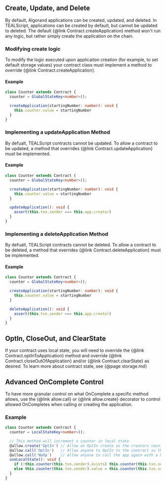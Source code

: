 ## Create, Update, and Delete

By default, Algorand applications can be created, updated, and deleted. In TEALScript, applications can be created by default, but cannot be updated to deleted. The default {@link Contract.createApplication} method won't run any logic, but rather simply create the application on the chain. 

### Modifying create logic

To modify the logic executed upon applicaiton creation (for example, to set default storage values) your contract class must implement a method to override {@link Contract.createApplication}.

#### Example
```typescript
class Counter extends Contract {
  counter = GlobalStateKey<number>();

  createApplication(startingNumber: number): void {
    this.counter.value = startingNumber
  }
}
```

### Implementing a updateApplication Method

By defualt, TEALScript contracts cannot be updated. To allow a contract to be updated, a method that overrides {@link Contract.updateApplication} must be implemented.

#### Example
```typescript
class Counter extends Contract {
  counter = GlobalStateKey<number>();

  createApplication(startingNumber: number): void {
    this.counter.value = startingNumber
  }

  updateApplication(): void {
    assert(this.txn.sender === this.app.creator)
  }
}
```

### Implementing a deleteApplication Method

By defualt, TEALScript contracts cannot be deleted. To allow a contract to be deleted, a method that overrides {@link Contract.deleteApplication} must be implemented.

#### Example
```typescript
class Counter extends Contract {
  counter = GlobalStateKey<number>();

  createApplication(startingNumber: number): void {
    this.counter.value = startingNumber
  }

  deleteApplication(): void {
    assert(this.txn.sender === this.app.creator)
  }
}
```

## OptIn, CloseOut, and ClearState

If your contract uses local state, you will need to override the {@link Contract.optInToApplication} method and override {@link Contract.closeOutOfApplication} and/or {@link Contract.clearState} as desired. To learn more about contract state, see {@page storage.md}

## Advanced OnComplete Control

To have more granular control on what OnComplete a specific method allows, use the {@link allow.call} or {@link allow.create} decorator to control allowed OnCompletes when calling or creating the application. 

### Example

```typescript
class Counter extends Contract {
  counter = LocalStateKey<number>();

  // This method will increment a counter in local state
  @allow.create('OptIn') // Allow an OptIn create so the creators counter can be set when creating the app
  @allow.call('OptIn')   // Allow anyone to OptIn to the contract so they can use local state
  @allow.call('NoOp')    // Allow anyone to call the app again with a NoOp call (can only OptIn once)
  useLocalState(): void {
    if (!this.counter(this.txn.sender).exists) this.counter(this.txn.sender).value = 1
    else this.counter(this.txn.sender).value = this.counter(this.txn.sender).value + 1
  }
}
```